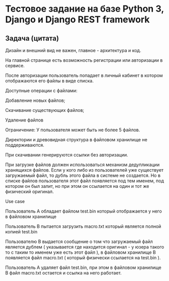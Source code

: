# Тестовое задание на базе Python 3, Django и Django REST framework

## Задача (цитата)

Дизайн и внешний вид не важен, главное - архитектура и код.

На главной странице есть возможность регистрации или авторизации в сервисе.

После авторизации пользователь попадает в личный кабинет в котором
отображаются его файлы в виде списка.

Доступные операции с файлами:

Добавление новых файлов;

Скачивание существующих файлов;

Удаление файлов

Ограничение: У пользователя может быть не более 5 файлов.

Директории и древовидная структура в файловом хранилище не поддерживаются.

При скачивании генерируются ссылки без авторизации.

При загрузке файлов должен использоваться механизм дедупликации хранящихся
файлов. Если у кого либо из пользователей уже существует загружаемый файл,
то дубль этого файла в системе не создается. Но в списке файлов
пользователя этот файл появляется под тем именем, под котором он был
залит, но при этом он ссылается на один и тот же физический оригинал.

Use case

Пользователь A обладает файлом test.bin который отображается у него в
файловом хранилище

Пользователь B пытается загрузить macro.txt который является полной копией
test.bin

Пользователю B выдается сообщение о том что загружаемый файл является
дублем ( указывается где находится оригинал - у юзера такого то с таким то
именем уже есть этот файл ), в файловом хранилище B появляется файл
macro.txt ( который физически ссылается на test.bin ).

Пользователь A удаляет файл test.bin, при этом в файловом хранилище B файл
macro.txt остается и ссылка на него работает.
